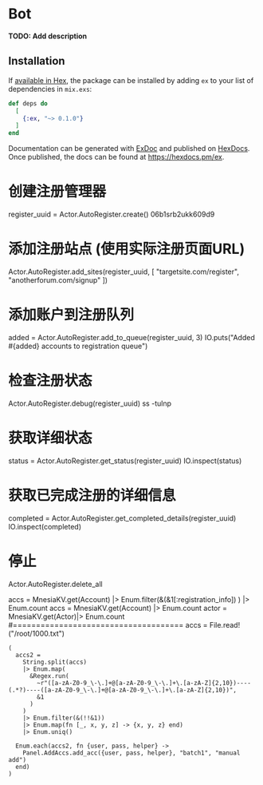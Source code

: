 # Bot

**TODO: Add description**

## Installation

If [available in Hex](https://hex.pm/docs/publish), the package can be installed
by adding `ex` to your list of dependencies in `mix.exs`:

```elixir
def deps do
  [
    {:ex, "~> 0.1.0"}
  ]
end
```

Documentation can be generated with [ExDoc](https://github.com/elixir-lang/ex_doc)
and published on [HexDocs](https://hexdocs.pm). Once published, the docs can
be found at <https://hexdocs.pm/ex>.

# 创建注册管理器
register_uuid = Actor.AutoRegister.create()
06b1srb2ukk609d9
# 添加注册站点 (使用实际注册页面URL)
Actor.AutoRegister.add_sites(register_uuid, [
  "targetsite.com/register",
  "anotherforum.com/signup"
])

# 添加账户到注册队列
added = Actor.AutoRegister.add_to_queue(register_uuid, 3)
IO.puts("Added #{added} accounts to registration queue")

# 检查注册状态
Actor.AutoRegister.debug(register_uuid)
ss -tulnp


# 获取详细状态
status = Actor.AutoRegister.get_status(register_uuid)
IO.inspect(status)

# 获取已完成注册的详细信息
completed = Actor.AutoRegister.get_completed_details(register_uuid)
IO.inspect(completed)
# 停止
Actor.AutoRegister.delete_all


accs = MnesiaKV.get(Account) |> Enum.filter(&(&1[:registration_info])  ) |> Enum.count
accs = MnesiaKV.get(Account) |> Enum.count
actor = MnesiaKV.get(Actor)|> Enum.count
#=====================================
    accs = File.read!("/root/1000.txt")

    (
      accs2 =
        String.split(accs)
        |> Enum.map(
          &Regex.run(
            ~r"([a-zA-Z0-9_\-\.]+@[a-zA-Z0-9_\-\.]+\.[a-zA-Z]{2,10})----(.*?)----([a-zA-Z0-9_\-\.]+@[a-zA-Z0-9_\-\.]+\.[a-zA-Z]{2,10})",
            &1
          )
        )
        |> Enum.filter(&(!!&1))
        |> Enum.map(fn [_, x, y, z] -> {x, y, z} end)
        |> Enum.uniq()

      Enum.each(accs2, fn {user, pass, helper} ->
        Panel.AddAccs.add_acc({user, pass, helper}, "batch1", "manual add")
      end)
    )


